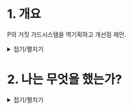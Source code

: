 # 1. 개요

P의 거짓 가드시스템을 역기획하고 개선점 제안.

<details>
<summary>접기/펼치기</summary>

![image](https://github.com/JM94Ent/TIL-WIL/assets/143363550/f7a39f64-9009-4b13-b3f1-e4eb3779b22e)

</details>


# 2. 나는 무엇을 했는가?

<details>
<summary>접기/펼치기</summary>

## P의 거짓 가드 시스템 역기획
![image](https://github.com/JM94Ent/TIL-WIL/assets/143363550/f1d9e683-96a3-472b-8918-8590a994bde0)

![image](https://github.com/JM94Ent/TIL-WIL/assets/143363550/0115f5a5-29e3-4354-bd9d-58335ca76623)

![image](https://github.com/JM94Ent/TIL-WIL/assets/143363550/92dc0eaa-ffb1-491d-b378-4d2cb04a6796)

![image](https://github.com/JM94Ent/TIL-WIL/assets/143363550/0bd96276-8a56-4ea8-8e0c-bf1d59427770)

![image](https://github.com/JM94Ent/TIL-WIL/assets/143363550/0d7b9aca-2c64-4752-a433-50ba1761f385)

![image](https://github.com/JM94Ent/TIL-WIL/assets/143363550/53a390bd-21ba-4760-94b3-8762f26f4814)

![image](https://github.com/JM94Ent/TIL-WIL/assets/143363550/e47a3100-b906-4e20-bf47-d756463e42a1)

![image](https://github.com/JM94Ent/TIL-WIL/assets/143363550/5ca62409-e069-48b7-a4ad-d5ed970831de)

![image](https://github.com/JM94Ent/TIL-WIL/assets/143363550/e433dfd1-20ad-450a-a1e6-a321297cdd5a)

![image](https://github.com/JM94Ent/TIL-WIL/assets/143363550/636267ec-6ab0-4d98-8a18-8049c178975e)

![image](https://github.com/JM94Ent/TIL-WIL/assets/143363550/8ee47d7c-66fc-4357-a22a-240b0d2eeaa5)

![image](https://github.com/JM94Ent/TIL-WIL/assets/143363550/8f6e9fec-b0c5-4a44-a1ce-a01f1d1f7917)

![image](https://github.com/JM94Ent/TIL-WIL/assets/143363550/6c5c8cf4-a3bd-40b0-ba82-e9117ebf3005)

![image](https://github.com/JM94Ent/TIL-WIL/assets/143363550/53d4c48c-f946-4830-b857-513978b67c46)

![image](https://github.com/JM94Ent/TIL-WIL/assets/143363550/fd04da4c-75a9-42f9-82df-03eb76988ffd)

![image](https://github.com/JM94Ent/TIL-WIL/assets/143363550/8605637a-dc6c-44bf-b444-4489d732f8ba)

![image](https://github.com/JM94Ent/TIL-WIL/assets/143363550/ae940f22-7782-4360-bff7-916c7140e149)

</details>




